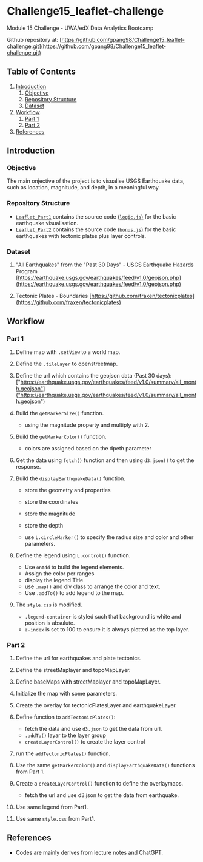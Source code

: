 # Challenge15_leaflet-challenge
Module 15 Challenge - UWA/edX Data Analytics Bootcamp

Github repository at: [https://github.com/gpang98/Challenge15_leaflet-challenge.git](https://github.com/gpang98/Challenge15_leaflet-challenge.git)

## Table of Contents
1. [Introduction](https://github.com/gpang98/Challenge15_leaflet-challenge#introduction)
    1. [Objective](https://github.com/gpang98/Challenge15_leaflet-challenge#objective)
    2. [Repository Structure](https://github.com/gpang98/Challenge15_leaflet-challenge#repository-structure)
    3. [Dataset](https://github.com/gpang98/Challenge15_leaflet-challenge#dataset)
2. [Workflow](https://github.com/gpang98/Challenge15_leaflet-challenge#workflow)
    1. [Part 1](https://github.com/gpang98/Challenge15_leaflet-challenge#part_1)
    2. [Part 2](https://github.com/gpang98/Challenge15_leaflet-challenge#part_2)
3. [References](https://github.com/gpang98/Challenge15_leaflet-challenge#references)


## Introduction

### Objective
The main onjective of the project is to visualise USGS Earthquake data, such as location, magnitude, and depth, in a meaningful way.

### Repository Structure
- [`Leaflet_Part1`](https://github.com/gpang98/Challenge15_leaflet-challenge/tree/main/Leaflet_Part1) contains the source code [(`logic.js`)](https://github.com/gpang98/Challenge15_leaflet-challenge/blob/main/Leaflet_Part1/static/js/logic.js) for the basic earthquake visualisation.
- [`Leaflet_Part2`](https://github.com/gpang98/Challenge15_leaflet-challenge/tree/main/Leaflet_Part2) contains the source code [(`bonus.js`)](https://github.com/gpang98/Challenge15_leaflet-challenge/blob/main/Leaflet_Part2/static/js/bonus.js) for the basic earthquakes with tectonic plates plus layer controls.

### Dataset
1. "All Earthquakes" from the "Past 30 Days" - USGS Earthquake Hazards Program [https://earthquake.usgs.gov/earthquakes/feed/v1.0/geojson.php](https://earthquake.usgs.gov/earthquakes/feed/v1.0/geojson.php)

2. Tectonic Plates - Boundaries [https://github.com/fraxen/tectonicplates](https://github.com/fraxen/tectonicplates)

## Workflow
### Part 1
1. Define map with `.setView` to a world map.
2. Define the `.tileLayer` to openstreetmap.
3. Define the url which contains the geojson data (Past 30 days): ["https://earthquake.usgs.gov/earthquakes/feed/v1.0/summary/all_month.geojson"]("https://earthquake.usgs.gov/earthquakes/feed/v1.0/summary/all_month.geojson")

4. Build the `getMarkerSize()` function.
    - using the magnitude property and multiply with 2.

5. Build the `getMarkerColor()` function.
    - colors are assigned based on the dpeth parameter

6. Get the data using `fetch()` function and then using `d3.json()` to get the response.

7. Build the `displayEarthquakeData()` function.
    - store the geometry and properties
    - store the coordinates
    - store the magnitude
    - store the depth

    - use `L.circleMarker()` to specify the radius size and color and other parameters.

8. Define the legend using `L.control()` function.
    - Use `onAdd` to build the legend elements.
    - Assign the color per ranges
    - display the legend Title.
    - use `.map()` and div class to arrange the color and text.
    - Use `.addTo()` to add legend to the map.

9. The `style.css` is modified.
    - `.legend-container` is styled such that background is white and position is absulute.
    - `z-index` is set to 100 to ensure it is always plotted as the top layer.


### Part 2
1. Define the url for earthquakes and plate tectonics.

2. Define the streetMaplayer and topoMapLayer.

3. Define baseMaps with streetMaplayer and topoMapLayer.

4. Initialize the map with some parameters.

5. Create the overlay for tectonicPlatesLayer and earthquakeLayer.

6. Define function to `addTectonicPlates()`:
    - fetch the data and use `d3.json` to get the data from url.
    - `.addTo()` layar to the layer group
    - `createLayerControl()` to create the layer control

7. run the `addTectonicPlates()` function.

8. Use the same `getMarkerColor()` and `displayEarthquakeData()` functions from Part 1.

9. Create a `createLayerControl()` function to define the overlaymaps.
    - fetch the url and use d3.json to get the data from earthquake.

10. Use same legend from Part1.

11. Use same `style.css` from Part1.


## References
- Codes are mainly derives from lecture notes and ChatGPT.
